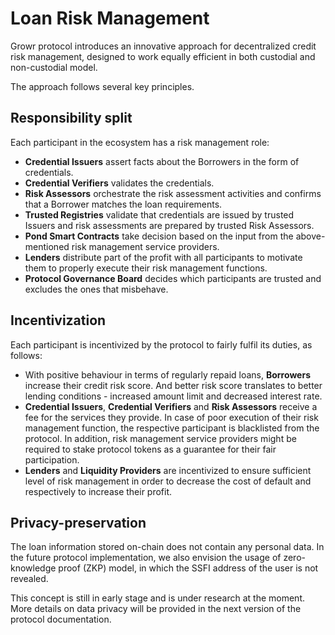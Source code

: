 # Loan Risk Management
Growr protocol introduces an innovative approach for decentralized credit risk management, designed to work equally efficient in both custodial and non-custodial model.

The approach follows several key principles.
## Responsibility split
Each participant in the ecosystem has a risk management role:
- **Credential Issuers** assert facts about the Borrowers in the form of credentials.
- **Credential Verifiers** validates the credentials.
- **Risk Assessors** orchestrate the risk assessment activities and confirms that a Borrower matches the loan requirements.
- **Trusted Registries** validate that credentials are issued by trusted Issuers and risk assessments are prepared by trusted Risk Assessors.
- **Pond Smart Contracts** take decision based on the input from the above-mentioned risk management service providers.
- **Lenders** distribute part of the profit with all participants to motivate them to properly execute their risk management functions.
- **Protocol Governance Board** decides which participants are trusted and excludes the ones that misbehave.
  
## Incentivization
Each participant is incentivized by the protocol to fairly fulfil its duties, as follows:
- With positive behaviour in terms of regularly repaid loans, **Borrowers** increase their credit risk score. And better risk score translates to better lending conditions - increased amount limit and decreased interest rate.
- **Credential Issuers**, **Credential Verifiers** and **Risk Assessors** receive a fee for the services they provide. In case of poor execution of their risk management function, the respective participant is blacklisted from the protocol. In addition, risk management service providers might be required to stake protocol tokens as a guarantee for their fair participation.
- **Lenders** and **Liquidity Providers** are incentivized to ensure sufficient level of risk management in order to decrease the cost of default and respectively to increase their profit.
  
## Privacy-preservation
The loan information stored on-chain does not contain any personal data. In the future protocol implementation, we also envision the usage of zero-knowledge proof (ZKP) model, in which the SSFI address of the user is not revealed.

This concept is still in early stage and is under research at the moment. More details on data privacy will be provided in the next version of the protocol documentation.